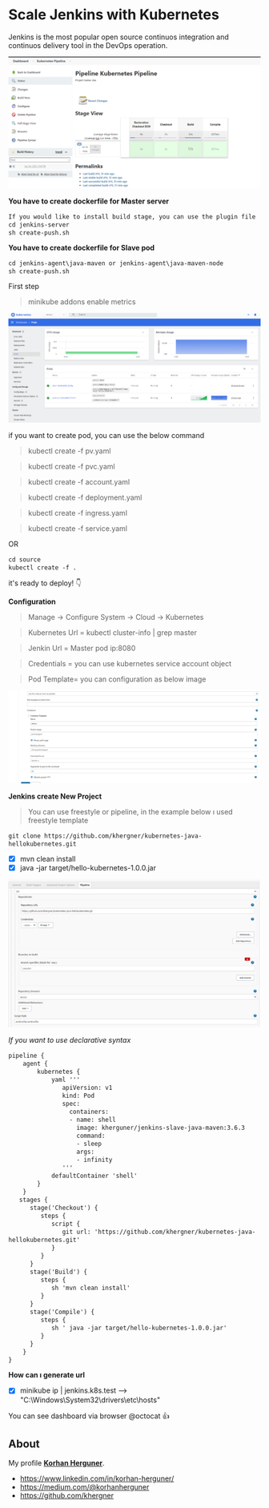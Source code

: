 # Scale Jenkins with Kubernetes 

Jenkins is the most popular open source continuos integration and continuos delivery tool in the DevOps operation.

![](images/pipeline.png)

**You have to create dockerfile for Master server**

```
If you would like to install build stage, you can use the plugin file
cd jenkins-server
sh create-push.sh
```

**You have to create dockerfile for Slave pod**

```
cd jenkins-agent\java-maven or jenkins-agent\java-maven-node
sh create-push.sh
```

First step 

> minikube addons enable metrics

![](images/cpu.png)

if you want to create pod, you can use the below command 

>kubectl create -f pv.yaml

>kubectl create -f pvc.yaml

>kubectl create -f account.yaml

>kubectl create -f deployment.yaml

>kubectl create -f ingress.yaml

>kubectl create -f service.yaml

OR

```
cd source
kubectl create -f .
```
it's ready to deploy! :point_down:

**Configuration**

>Manage -> Configure System -> Cloud -> Kubernetes

>Kubernetes Url = kubectl cluster-info | grep master

>Jenkin Url = Master pod ip:8080

>Credentials = you can use kubernetes service account object

>Pod Template=  you can configuration as below image

![](images/cloudsettings.png)

**Jenkins create New Project**

>You can use freestyle or pipeline, in the example below ı used freestyle template

```
git clone https://github.com/khergner/kubernetes-java-hellokubernetes.git
```

- [x] mvn clean install
- [x] java -jar target/hello-kubernetes-1.0.0.jar

![](images/configuration.png)

*If you want to use declarative syntax*

```
pipeline {
    agent {
        kubernetes {
            yaml '''
               apiVersion: v1
               kind: Pod
               spec:
                 containers:
                 - name: shell
                   image: kherguner/jenkins-slave-java-maven:3.6.3
                   command:
                   - sleep
                   args:
                   - infinity
               '''
            defaultContainer 'shell'
        }
    }
   stages {
      stage('Checkout') {
         steps {
            script {
               git url: 'https://github.com/khergner/kubernetes-java-hellokubernetes.git'
            }
         }
      }
      stage('Build') {
         steps {
            sh 'mvn clean install'
         }
      }
	  stage('Compile') {
         steps {
            sh ' java -jar target/hello-kubernetes-1.0.0.jar'
         }
      }
	}
}
```

**How can ı generate url**
- [x] minikube ip | jenkins.k8s.test --> "C:\Windows\System32\drivers\etc\hosts"

You can see dashboard via browser @octocat :+1:


## About

My profile **[Korhan Herguner](https://www.linkedin.com/in/korhan-herguner/)**.

- <https://www.linkedin.com/in/korhan-herguner/>
- <https://medium.com/@korhanherguner>
- <https://github.com/khergner>
